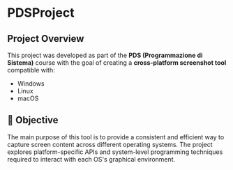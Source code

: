 # PDSProject

## Project Overview

This project was developed as part of the **PDS (Programmazione di Sistema)** course with the goal of creating a **cross-platform screenshot tool** compatible with:

- Windows  
- Linux  
- macOS  

## 🎯 Objective

The main purpose of this tool is to provide a consistent and efficient way to capture screen content across different operating systems. The project explores platform-specific APIs and system-level programming techniques required to interact with each OS's graphical environment.
